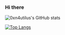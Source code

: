 ### Hi there 

<!--
**0xn4utilus/0xn4utilus** is a ✨ _special_ ✨ repository because its `README.md` (this file) appears on your GitHub profile.

Here are some ideas to get you started:

- 🔭 I’m currently working on ...
- 🌱 I’m currently learning ...
- 👯 I’m looking to collaborate on ...
- 🤔 I’m looking for help with ...
- 💬 Ask me about ...
- 📫 How to reach me: ...
- 😄 Pronouns: ...
- ⚡ Fun fact: ...
-->


![0xn4utilus's GitHub stats](https://github-readme-stats.vercel.app/api?username=0xn4utilus&show_icons=true&theme=radical)

[![Top Langs](https://github-readme-stats.vercel.app/api/top-langs/?username=0xn4utilus&theme=radical&hide=css,html)](https://github.com/anuraghazra/github-readme-stats)
